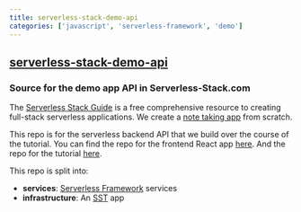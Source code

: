 ```yaml
---
title: serverless-stack-demo-api
categories: ['javascript', 'serverless-framework', 'demo']
---
```

## [serverless-stack-demo-api](https://github.com/AnomalyInnovations/serverless-stack-demo-api)

### Source for the demo app API in Serverless-Stack.com


The [Serverless Stack Guide](http://serverless-stack.com/#guide) is a free comprehensive resource to creating full-stack serverless applications. We create a [note taking app](http://demo2.serverless-stack.com) from scratch.

This repo is for the serverless backend API that we build over the course of the tutorial. You can find the repo for the frontend React app [here](https://github.com/AnomalyInnovations/serverless-stack-demo-client). And the repo for the tutorial [here](https://github.com/AnomalyInnovations/serverless-stack-com).

This repo is split into:

- **services**: [Serverless Framework](https://github.com/serverless/serverless) services
- **infrastructure**: An [SST](https://github.com/serverless-stack/serverless-stack) app
